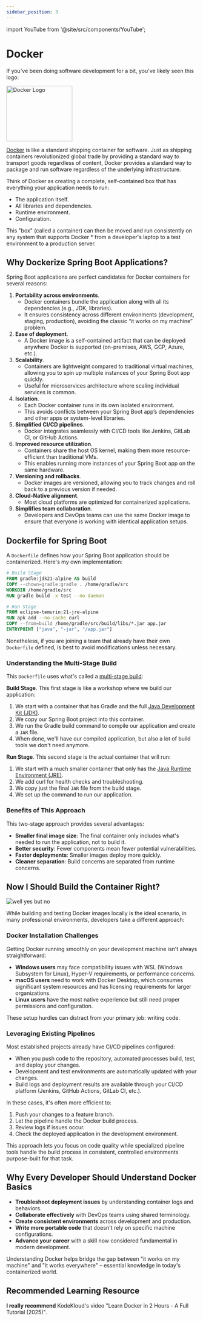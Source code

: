 ```yaml
---
sidebar_position: 3
---
```


import YouTube from '@site/src/components/YouTube';

# Docker

If you've been doing software development for a bit, you've likely seen this logo:

<div className="image-container">
  <img src="/img/deployment/docker.png" alt="Docker Logo" width="174" height="146" />
</div>

[Docker](https://www.docker.com/) is like a standard shipping container for software. Just as shipping containers revolutionized global trade by providing a standard way to transport goods regardless of content, Docker provides a standard way to package and run software regardless of the underlying infrastructure.

Think of Docker as creating a complete, self-contained box that has everything your application needs to run:

* The application itself.
* All libraries and dependencies.
* Runtime environment.
* Configuration.

This "box" (called a container) can then be moved and run consistently on any system that supports Docker * from a developer's laptop to a test environment to a production server.

## Why Dockerize Spring Boot Applications?

Spring Boot applications are perfect candidates for Docker containers for several reasons:

1. **Portability across environments**.
   * Docker containers bundle the application along with all its dependencies (e.g., JDK, libraries).
   * It ensures consistency across different environments (development, staging, production), avoiding the classic “it works on my machine” problem.
2. **Ease of deployment**.
   * A Docker image is a self-contained artifact that can be deployed anywhere Docker is supported (on-premises, AWS, GCP, Azure, etc.).
3. **Scalability**.
   * Containers are lightweight compared to traditional virtual machines, allowing you to spin up multiple instances of your Spring Boot app quickly.
   * Useful for microservices architecture where scaling individual services is common.
4. **Isolation**.
   * Each Docker container runs in its own isolated environment.
   * This avoids conflicts between your Spring Boot app’s dependencies and other apps or system-level libraries.
5. **Simplified CI/CD pipelines**.
   * Docker integrates seamlessly with CI/CD tools like Jenkins, GitLab CI, or GitHub Actions.
6. **Improved resource utilization**.
   * Containers share the host OS kernel, making them more resource-efficient than traditional VMs.
   * This enables running more instances of your Spring Boot app on the same hardware.
7. **Versioning and rollbacks**.
   * Docker images are versioned, allowing you to track changes and roll back to a previous version if needed.
8. **Cloud-Native alignment**.
   * Most cloud platforms are optimized for containerized applications.
9. **Simplifies team collaboration**.
   * Developers and DevOps teams can use the same Docker image to ensure that everyone is working with identical application setups.

## Dockerfile for Spring Boot

A `Dockerfile` defines how your Spring Boot application should be containerized. Here's my own implementation:

```Dockerfile
# Build Stage
FROM gradle:jdk21-alpine AS build
COPY --chown=gradle:gradle . /home/gradle/src
WORKDIR /home/gradle/src
RUN gradle build -x test --no-daemon

# Run Stage
FROM eclipse-temurin:21-jre-alpine
RUN apk add --no-cache curl
COPY --from=build /home/gradle/src/build/libs/*.jar app.jar
ENTRYPOINT ["java", "-jar", "/app.jar"]
```

Nonetheless, if you are joining a team that already have their own `Dockerfile` defined, is best to avoid modifications unless necessary.

### Understanding the Multi-Stage Build

This `Dockerfile` uses what's called a [multi-stage build](https://docs.docker.com/build/building/multi-stage/):

**Build Stage**. This first stage is like a workshop where we build our application:

1. We start with a container that has Gradle and the full [Java Development Kit (JDK)](https://www.geeksforgeeks.org/jdk-in-java/).
2. We copy our Spring Boot project into this container.
3. We run the Gradle build command to compile our application and create a `JAR` file.
4. When done, we'll have our compiled application, but also a lot of build tools we don't need anymore.

**Run Stage**. This second stage is the actual container that will run:

1. We start with a much smaller container that only has the [Java Runtime Environment (JRE)](https://www.geeksforgeeks.org/jre-in-java/).
2. We add curl for health checks and troubleshooting.
3. We copy just the final `JAR` file from the build stage.
4. We set up the command to run our application.

### Benefits of This Approach

This two-stage approach provides several advantages:

* **Smaller final image size**: The final container only includes what's needed to run the application, not to build it.
* **Better security**: Fewer components mean fewer potential vulnerabilities.
* **Faster deployments**: Smaller images deploy more quickly.
* **Cleaner separation**: Build concerns are separated from runtime concerns.

## Now I Should Build the Container Right?

<div>
  <img src={require('@site/static/img/deployment/well-yes-but-no.png').default} alt="well yes but no" />
</div>

While building and testing Docker images locally is the ideal scenario, in many professional environments, developers take a different approach:

### Docker Installation Challenges

Getting Docker running smoothly on your development machine isn't always straightforward:

* **Windows users** may face compatibility issues with WSL (Windows Subsystem for Linux), Hyper-V requirements, or performance concerns.
* **macOS users** need to work with Docker Desktop, which consumes significant system resources and has licensing requirements for larger organizations.
* **Linux users** have the most native experience but still need proper permissions and configuration.

These setup hurdles can distract from your primary job: writing code.

### Leveraging Existing Pipelines

Most established projects already have CI/CD pipelines configured:

* When you push code to the repository, automated processes build, test, and deploy your changes.
* Development and test environments are automatically updated with your changes.
* Build logs and deployment results are available through your CI/CD platform (Jenkins, GitHub Actions, GitLab CI, etc.).

In these cases, it's often more efficient to:

1. Push your changes to a feature branch.
2. Let the pipeline handle the Docker build process.
3. Review logs if issues occur.
4. Check the deployed application in the development environment.

This approach lets you focus on code quality while specialized pipeline tools handle the build process in consistent, controlled environments purpose-built for that task.

## Why Every Developer Should Understand Docker Basics

- **Troubleshoot deployment issues** by understanding container logs and behaviors.
- **Collaborate effectively** with DevOps teams using shared terminology.
- **Create consistent environments** across development and production.
- **Write more portable code** that doesn't rely on specific machine configurations.
- **Advance your career** with a skill now considered fundamental in modern development.

Understanding Docker helps bridge the gap between "it works on my machine" and "it works everywhere" – essential knowledge in today's containerized world.

## Recommended Learning Resource

**I really recommend** KodeKloud's video "Learn Docker in 2 Hours - A Full Tutorial (2025)".

<YouTube id="zJ6WbK9zFpI" />